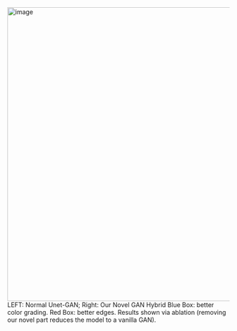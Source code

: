 <img width="1635" height="666" alt="image" src="https://github.com/user-attachments/assets/4bc283e9-cf0e-4d47-a141-dc27f63b3e03" />
LEFT: Normal Unet-GAN; Right: Our Novel GAN Hybrid
Blue Box: better color grading. Red Box: better edges. Results shown via ablation (removing our novel part reduces the model to a vanilla GAN).
